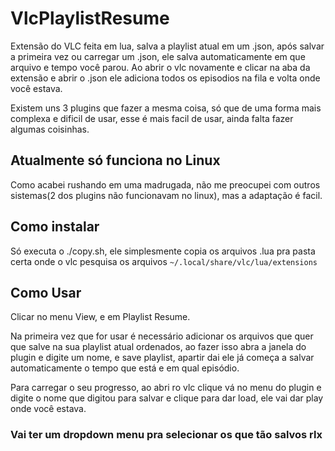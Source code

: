 # VlcPlaylistResume

Extensão do VLC feita em lua, salva a playlist atual em um .json, após salvar a primeira vez ou carregar um .json, ele salva automaticamente em que arquivo e tempo você parou. Ao abrir o vlc novamente e clicar na aba da extensão e abrir o .json ele adiciona todos os episodios na fila e volta onde você estava.

Existem uns 3 plugins que fazer a mesma coisa, só que de uma forma mais complexa e dificil de usar, esse é mais facil de usar, ainda falta fazer algumas coisinhas.

## Atualmente só funciona no Linux
Como acabei rushando em uma madrugada, não me preocupei com outros sistemas(2 dos plugins não funcionavam no linux), mas a adaptação é facil.

## Como instalar
Só executa o ./copy.sh, ele simplesmente copia os arquivos .lua pra pasta certa onde o vlc pesquisa os arquivos ``~/.local/share/vlc/lua/extensions``

## Como Usar
Clicar no menu View, e em Playlist Resume.  

Na primeira vez que for usar é necessário adicionar os arquivos que quer que salve na sua playlist atual ordenados, ao fazer isso abra a janela do plugin e digite um nome, e save playlist, apartir dai ele já começa a salvar automaticamente o tempo que está e em qual episódio.

Para carregar o seu progresso, ao abri ro vlc clique vá no menu do plugin e digite o nome que digitou para salvar e clique para dar load, ele vai dar play onde você estava.

### Vai ter um dropdown menu pra selecionar os que tão salvos rlx